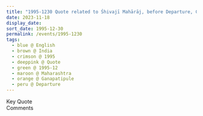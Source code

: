 ```yaml
---
title: "1995-1230 Quote related to Śhivajī Mahārāj, before Departure, Gaṇapatīpuḷe, Maharashtra, India"
date: 2023-11-18
display_date: 
sort_date: 1995-12-30
permalink: /events/1995-1230
tags:
  - blue @ English
  - brown @ India
  - crimson @ 1995
  - deeppink @ Quote
  - green @ 1995-12
  - maroon @ Maharashtra
  - orange @ Ganapatipule
  - peru @ Departure
---
```


<wave-list>
  <list-title color="green" width="75">Key Quote</list-title>
  <list-item color="BlanchedAlmond"  width="200"></list-item>
  <list-item color="Lavender"></list-item>
  <list-item color="BlanchedAlmond"></list-item>
</wave-list>

<br>

<wave-list>
  <list-title color="green" width="75">Comments</list-title>
  <list-item color="BlanchedAlmond"  width="200"></list-item>
  <list-item color="Lavender"></list-item>
  <list-item color="BlanchedAlmond"></list-item>
</wave-list>